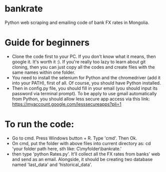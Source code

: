 # bankrate
Python web scraping and emailing code of bank FX rates in Mongolia. 

# Guide for beginners

- Clone the code first to your PC. If you don't know what it means, then google it. It's worth it :). If you're really too lazy to learn  about git cloning, then you can just copy all the codes and create files with the same names within one folder.
- You need to install the selenium for Python and the chromedriver (add it into your PATH), first of all. Of course, you should have Python installed.
- Then in config.py file, you should fill in your email (you should input its password via terminal prompt). To be apply to use gmail automatically from Python, you should allow less secure app access via this link: https://myaccount.google.com/lesssecureapps?pli=1

# To run the code:

- Go to cmd. Press Windows button + R. Type 'cmd'. Then Ok. 
- On cmd, put the folder with above files into current directory as: cd 'your folder path here, sth like: C\myfolder\bankrate.'
- then type 'python Rates.py'. It'll collect all the FX rates from banks' web and send as an email. Alongside, it should be creating two database named 'last_data' and 'historical_data'.  


